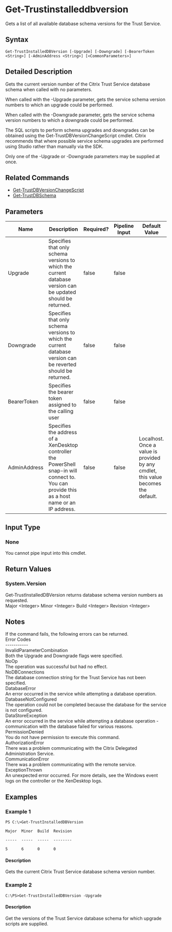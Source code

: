 ﻿
# Get-Trustinstalleddbversion
Gets a list of all available database schema versions for the Trust Service.
## Syntax
```
Get-TrustInstalledDBVersion [-Upgrade] [-Downgrade] [-BearerToken <String>] [-AdminAddress <String>] [<CommonParameters>]
```
## Detailed Description
Gets the current version number of the Citrix Trust Service database schema when called with no parameters.

When called with the -Upgrade parameter, gets the service schema version numbers to which an upgrade could be performed.

When called with the -Downgrade parameter, gets the service schema version numbers to which a downgrade could be performed.

The SQL scripts to perform schema upgrades and downgrades can be obtained using the Get-TrustDBVersionChangeScript cmdlet. Citrix recommends that where possible service schema upgrades are performed using Studio rather than manually via the SDK.

Only one of the -Upgrade or -Downgrade parameters may be supplied at once.


## Related Commands

* [Get-TrustDBVersionChangeScript](./Get-TrustDBVersionChangeScript/)
* [Get-TrustDBSchema](./Get-TrustDBSchema/)
## Parameters
| Name   | Description | Required? | Pipeline Input | Default Value |
| --- | --- | --- | --- | --- |
| Upgrade | Specifies that only schema versions to which the current database version can be updated should be returned. | false | false |  |
| Downgrade | Specifies that only schema versions to which the current database version can be reverted should be returned. | false | false |  |
| BearerToken | Specifies the bearer token assigned to the calling user | false | false |  |
| AdminAddress | Specifies the address of a XenDesktop controller the PowerShell snap-in will connect to. You can provide this as a host name or an IP address. | false | false | Localhost. Once a value is provided by any cmdlet, this value becomes the default. |

## Input Type

### None
You cannot pipe input into this cmdlet.
## Return Values

### System.Version
Get-TrustInstalledDBVersion returns database schema version numbers as requested.<br>Major &lt;Integer&gt; Minor &lt;Integer&gt; Build &lt;Integer&gt; Revision &lt;Integer&gt;
## Notes
If the command fails, the following errors can be returned.<br>    Error Codes<br>    -----------<br>    InvalidParameterCombination<br>        Both the Upgrade and Downgrade flags were specified.<br>    NoOp<br>        The operation was successful but had no effect.<br>    NoDBConnections<br>        The database connection string for the Trust Service has not been specified.<br>    DatabaseError<br>        An error occurred in the service while attempting a database operation.<br>    DatabaseNotConfigured<br>        The operation could not be completed because the database for the service is not configured.<br>    DataStoreException<br>        An error occurred in the service while attempting a database operation - communication with the database failed for various reasons.<br>    PermissionDenied<br>        You do not have permission to execute this command.<br>    AuthorizationError<br>        There was a problem communicating with the Citrix Delegated Administration Service.<br>    CommunicationError<br>        There was a problem communicating with the remote service.<br>    ExceptionThrown<br>        An unexpected error occurred.  For more details, see the Windows event logs on the controller or the XenDesktop logs.
## Examples

### Example 1
```
PS C:\>Get-TrustInstalledDBVersion

Major  Minor  Build  Revision

-----  -----  -----  --------

5      6      0      0
```
#### Description
Gets the current Citrix Trust Service database schema version number.
### Example 2
```
C:\PS>Get-TrustInstalledDBVersion -Upgrade
```
#### Description
Get the versions of the Trust Service database schema for which upgrade scripts are supplied.

